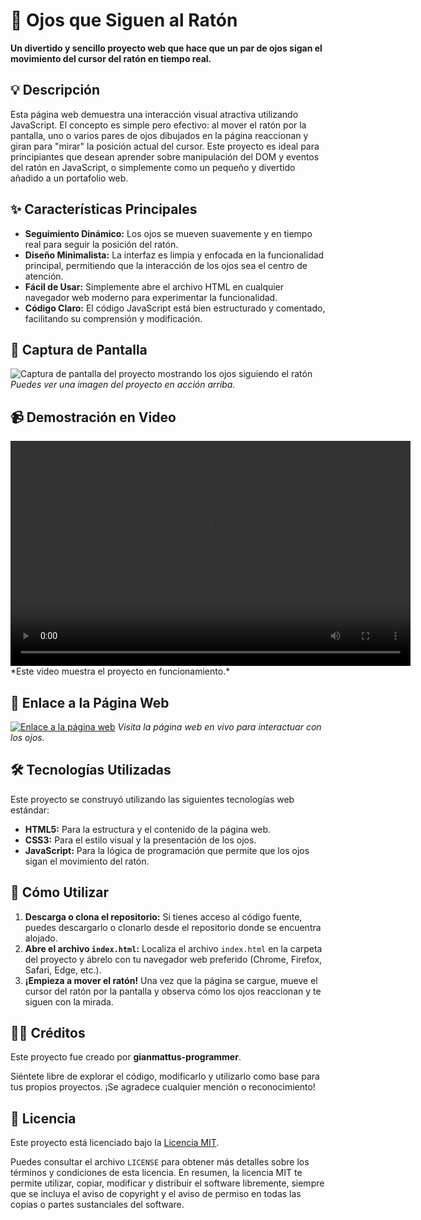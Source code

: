 # 👀 Ojos que Siguen al Ratón

**Un divertido y sencillo proyecto web que hace que un par de ojos sigan el movimiento del cursor del ratón en tiempo real.**

## 💡 Descripción

Esta página web demuestra una interacción visual atractiva utilizando JavaScript. El concepto es simple pero efectivo: al mover el ratón por la pantalla, uno o varios pares de ojos dibujados en la página reaccionan y giran para "mirar" la posición actual del cursor. Este proyecto es ideal para principiantes que desean aprender sobre manipulación del DOM y eventos del ratón en JavaScript, o simplemente como un pequeño y divertido añadido a un portafolio web.

## ✨ Características Principales

* **Seguimiento Dinámico:** Los ojos se mueven suavemente y en tiempo real para seguir la posición del ratón.
* **Diseño Minimalista:** La interfaz es limpia y enfocada en la funcionalidad principal, permitiendo que la interacción de los ojos sea el centro de atención.
* **Fácil de Usar:** Simplemente abre el archivo HTML en cualquier navegador web moderno para experimentar la funcionalidad.
* **Código Claro:** El código JavaScript está bien estructurado y comentado, facilitando su comprensión y modificación.

## 📸 Captura de Pantalla

![Captura de pantalla del proyecto mostrando los ojos siguiendo el ratón](Eyes%20mouse%20move/screenshot.png)
*Puedes ver una imagen del proyecto en acción arriba.*

## 📹 Demostración en Video

<video controls width="640" height="360">
  <source src="mousemove.mp4" type="video/mp4">
  Tu navegador no soporta la reproducción de video. <a href="mousemove.mp4">Descarga el video</a> para verlo.
</video>
*Este video muestra el proyecto en funcionamiento.*

## 🔗 Enlace a la Página Web

[![Enlace a la página web](https://img.shields.io/badge/Ver%20en%20vivo-¡Haz%20clic%20aquí!-brightgreen?style=for-the-badge)](https://eyesmousemove.netlify.app)
*Visita la página web en vivo para interactuar con los ojos.*

## 🛠️ Tecnologías Utilizadas

Este proyecto se construyó utilizando las siguientes tecnologías web estándar:

* **HTML5:** Para la estructura y el contenido de la página web.
* **CSS3:** Para el estilo visual y la presentación de los ojos.
* **JavaScript:** Para la lógica de programación que permite que los ojos sigan el movimiento del ratón.

## 🚀 Cómo Utilizar

1.  **Descarga o clona el repositorio:** Si tienes acceso al código fuente, puedes descargarlo o clonarlo desde el repositorio donde se encuentra alojado.
2.  **Abre el archivo `index.html`:** Localiza el archivo `index.html` en la carpeta del proyecto y ábrelo con tu navegador web preferido (Chrome, Firefox, Safari, Edge, etc.).
3.  **¡Empieza a mover el ratón!** Una vez que la página se cargue, mueve el cursor del ratón por la pantalla y observa cómo los ojos reaccionan y te siguen con la mirada.

## 👨‍💻 Créditos

Este proyecto fue creado por **gianmattus-programmer**.

Siéntete libre de explorar el código, modificarlo y utilizarlo como base para tus propios proyectos. ¡Se agradece cualquier mención o reconocimiento!

## 📄 Licencia

Este proyecto está licenciado bajo la [Licencia MIT](https://github.com/gianmattus-programmer/EYES-MOUSE-MOVE/blob/main/LICENSE).

Puedes consultar el archivo `LICENSE` para obtener más detalles sobre los términos y condiciones de esta licencia. En resumen, la licencia MIT te permite utilizar, copiar, modificar y distribuir el software libremente, siempre que se incluya el aviso de copyright y el aviso de permiso en todas las copias o partes sustanciales del software.
